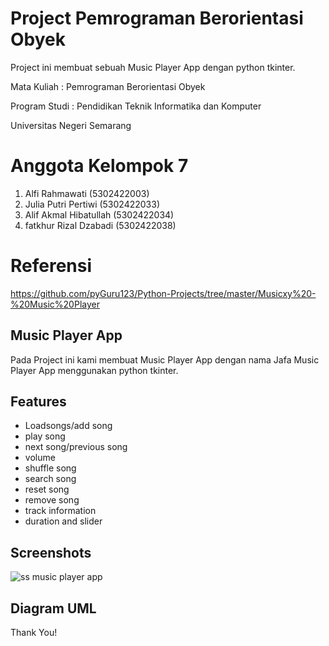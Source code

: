 
# Project Pemrograman Berorientasi Obyek

Project ini membuat sebuah Music Player App dengan python tkinter.

Mata Kuliah   : Pemrograman Berorientasi Obyek

Program Studi : Pendidikan Teknik Informatika dan  Komputer

Universitas Negeri Semarang

# Anggota Kelompok 7 

  1. Alfi Rahmawati        (5302422003)
  2. Julia Putri Pertiwi   (5302422033)
  3. Alif Akmal Hibatullah (5302422034)
  4. fatkhur Rizal Dzabadi (5302422038)

# Referensi
https://github.com/pyGuru123/Python-Projects/tree/master/Musicxy%20-%20Music%20Player

## Music Player App

Pada Project ini kami membuat Music Player App dengan nama Jafa Music Player App menggunakan python tkinter.

## Features

- Loadsongs/add song
- play song
- next song/previous song
- volume
- shuffle song
- search song
- reset song
- remove song
- track information
- duration and slider


## Screenshots
![ss music player app](https://github.com/putrijuliaa/Music-Player-App-PBO/assets/152194742/2e3ec7c7-28b5-4e92-8d9d-c53b0d301fe0)

## Diagram UML
Thank You!

